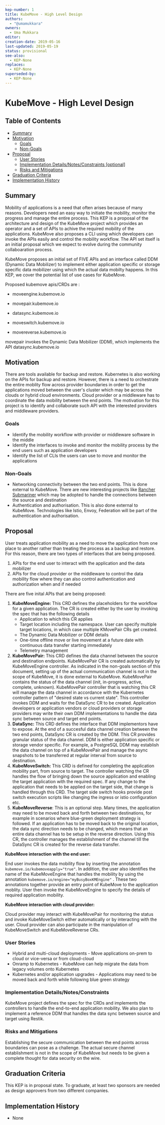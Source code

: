 ```yaml
---
kep-number: 1
title: KubeMove - High Level Design
authors:
  - "@umamukkara"
owners:
  - Uma Mukkara
editor: 
creation-date: 2019-05-16
last-updated: 2019-05-19
status: provisional
see-also:
  - KEP-None
replaces:
  - KEP-None
superseded-by:
  - KEP-None
---
```


# KubeMove - High Level Design



## Table of Contents

* [Summary](#summary)
* [Motivation](#motivation)
    * [Goals](#goals)
    * [Non-Goals](#non-goals)
* [Proposal](#proposal)
    * [User Stories](#user-stories-optional)
    * [Implementation Details/Notes/Constraints [optional]](#implementation-detailsnotesconstraints-optional)
    * [Risks and Mitigations](#risks-and-mitigations)
* [Graduation Criteria](#graduation-criteria)
* [Implementation History](#implementation-history)

## Summary

Mobility of applications is a need that often arises because of many reasons. Developers need an easy way to initiate the mobility, monitor the progress and manage the entire process. This KEP is a proposal of the architecture and design of the KubeMove project which provides an operator and a set of APIs to achive the required mobility of the applications. KubeMove also proposes a CLI using which developers can invoke the APIs easily and control the mobility workflow. The API set itself is an initial proposal which we expect to evolve during the community collaboaration process.

KubeMove proposes an initial set of FIVE APIs and an interface called DDM (Dynamic Data Mobilizer) to implement either application specific or storage specific data mobilizer using which the actual data mobilty happens. In this KEP, we cover the potential list of use cases for KubeMove.

Proposed kubemove apis/CRDs are :

- moveengine.kubemove.io

- movepair.kubemove.io

- datasync.kubemove.io

- moveswitch.kubemove.io

- movereverse.kubemove.io

  

movepair invokes the Dynamic Data Mobilizer (DDM), which implements the API datasync.kubemove.io



## Motivation

There are tools available for backup and restore. Kubernetes is also working on the APIs for backup and restore. However, there is a need to orchestrate the entire moblity	flow across provider boundaries in order to get the applications moved between the user's cluster which may be across the clouds or hybrid cloud environments. Cloud provider or a middleware has to coordinate the data mobility between the end points. The motivation for this project is to identify and collaborate such API with the interested providers and middleware providers.

### Goals

- Identify the mobility workflow with provider or middleware software in the middle
- Identify the interfaces to invoke and monitor the mobility process by the end users such as application developers
- Identify the list of CLIs the users can use to move and monitor the applications

### Non-Goals

- Networking connectivity between the two end points. This is done external to KubeMove. There are new interesting projects like [Rancher Submariner](https://github.com/rancher/submariner) which may be adopted to handle the connections between the source and destination
- Authentication and authorisation. This is also done external to KubeMove. Technologies like Istio, Envoy, Federation will be part of the authentication and authorisation. 



## Proposal

User treats application mobility as a need to move the application from one place to another rather than treating the process as a backup and restore. For this reason, there are two types of interfaces that are being proposed.

1. APIs for the end user to interact with the application and the data mobilizer
2. APIs for the cloud provider or the middleware to control the data mobility flow where they can also control authentication and authorization when and if needed

There are five inital APIs that are being proposed:

1. **KubeMoveEngine:** This CRD defines the placeholders for the workflow for a given application. The CR is created either by the user by invoking the spec that has the following details
   - Application to which this CR applies
   - Target location including the namespace. User can specify multiple target locations, in which case multiple KMovePair CRs get created.
   - The Dynamic Data Mobilizer or DDM details
   - One-time offline move or live movement at a future date with continuous data transfer starting immediately
   - Telemetry management
2. **KubeMovePair:** This CRD defines the data channel between the source and destination endpoints. KubeMovePair CR is created automatically by KubeMoveEngine controller. As indicated in the non-goals section of this document, setting up of the actual communication channel is not in the scope of KubeMove, it is done external to KubeMove. KubeMovePair contains the status of the data channel (init, in-progress, active, complete, unknown). KubeMovePair controller that is watching this CR will manage the data channel in accordance with the Kubernetes controller pattern of "desired state vs current state". This controller invokes DDM and waits for the DataSync CR to be created. Application developers or application vendors or cloud providers or storage providers may write their own DDM implementations to handle the data sync between source and target end points.
3. **DataSync:** This CRD defines the interface that DDM implementors have to expose. At the end of a succesful data channel creation between the two end points, DataSync CR is created by the DDM. This CR provides granular status of the data channel. DDM is either application specific or storage vendor specific. For example, a PostgreSQL DDM may establish the data channel on top of a KubeMovePair and manage the async snapshots to be transferred at regular interval from source to destination.
4. **KubeMoveSwitch:** This CRD is defined for completing the application mobility part, from source to target. The controller watching the CR handles the flow of bringing down the source application and enabling the target application with the required spec. If any change to the application that needs to be applied on the target side, that change is handled through this CRD. The target side switch hooks provide post switch execution scripts like changing the ingress or istio configuration etc.
5. **KubeMoveReverse**: This is an optional step. Many times, the application may need to be moved back and forth between two destinations, for example in scenarios where blue-green deployment strategy is followed. If an application has to be moved back to the original location, the data sync direction needs to be changed, which means that an entire data channel has to be setup in the reverse direction. Using this CR, the controller manages the establishment of the channel till the DataSync CR is created for the reverse data transfer.



**KubeMove interaction with the end user:**

End user invokes the data mobility flow by inserting the annotation `kubemove.io/kubemoveapply="true"`. In addition, the user also identifies the name of the KubeMoveEngine that handles the mobility by using the annotation `kubemove.io/engine="myBusyBoxKMEngine"` . These two annotations together provide an entry point of KubeMove to the application moblity. User then invoke the KubeMoveEngine to specify the details of required application mobility.

**KubeMove interaction with cloud provider:**

Cloud provider may interact with KubeMovePair for monitoring the status and invoke KubeMoveSwitch either automatically or by interacting with the user.  Cloud provider can also participate in the manipulation of KubeMoveSwitch and KubeMoveReverse CRs.



### User Stories

- Hybrid and multi-cloud deployments - Move applications on-prem to cloud or vice-versa or from cloud-cloud
- Onramp to Kubernetes - KubeMove can help migrate the data from legacy volumes onto Kubernetes
- Kubernetes and/or application upgrades - Applications may need to be moved back and forth while following blue green strategy

### Implementation Details/Notes/Constraints

KubeMove project defines the spec for the CRDs and implements the controllers to handle the end-to-end application mobility. We also plan to implement a reference DDM that handles the data sync between source and target using Restik. 

### Risks and Mitigations

Establishing the secure communication between the end points across boundaries can pose as a challenge. The actual secure channel establishment is not in the scope of KubeMove but needs to be given a complete thought for data security on the wire. 

## Graduation Criteria

This KEP is in proposal state. To graduate, at least two sponsors are needed as design approvers from two different companies. 



## Implementation History

- None





